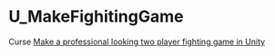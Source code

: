 # U_MakeFighitingGame
Curse [Make a professional looking two player fighting game in Unity](https://www.udemy.com/share/103R6m3@P36IaAhzCVoxO36vkD9itrz0xYedDB_d-vTAix0_utpaHT0SlmaZUh1OS-dJjhApnw==/)
